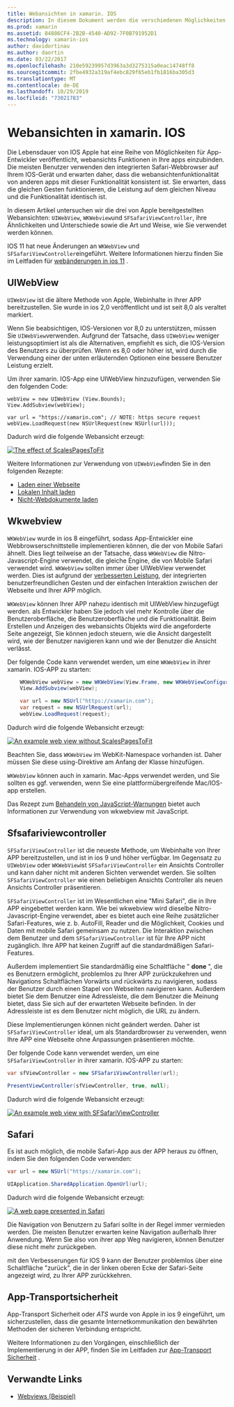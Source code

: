 ```yaml
---
title: Webansichten in xamarin. IOS
description: In diesem Dokument werden die verschiedenen Möglichkeiten beschrieben, wie eine xamarin. IOS-App Webinhalte anzeigen kann. Es erläutert UIWebView, wkwebview, sfsafariviewcontroller, Safari und App-Transportsicherheit.
ms.prod: xamarin
ms.assetid: 84886CF4-2B2B-4540-AD92-7F0B791952D1
ms.technology: xamarin-ios
author: davidortinau
ms.author: daortin
ms.date: 03/22/2017
ms.openlocfilehash: 210e59239957d3963a3d3275315a0eac14748ff8
ms.sourcegitcommit: 2fbe4932a319af4ebc829f65eb1fb1816ba305d3
ms.translationtype: MT
ms.contentlocale: de-DE
ms.lasthandoff: 10/29/2019
ms.locfileid: "73021783"
---
```

# <a name="web-views-in-xamarinios"></a>Webansichten in xamarin. IOS

Die Lebensdauer von IOS Apple hat eine Reihe von Möglichkeiten für App-Entwickler veröffentlicht, webansichts Funktionen in Ihre apps einzubinden. Die meisten Benutzer verwenden den integrierten Safari-Webbrowser auf Ihrem IOS-Gerät und erwarten daher, dass die webansichtenfunktionalität von anderen apps mit dieser Funktionalität konsistent ist. Sie erwarten, dass die gleichen Gesten funktionieren, die Leistung auf dem gleichen Niveau und die Funktionalität identisch ist.

In diesem Artikel untersuchen wir die drei von Apple bereitgestellten Webansichten: `UIWebView`, `WKWebview`und `SFSafariViewController`, ihre Ähnlichkeiten und Unterschiede sowie die Art und Weise, wie Sie verwendet werden können. 

IOS 11 hat neue Änderungen an `WKWebView` und `SFSafariViewController`eingeführt. Weitere Informationen hierzu finden Sie im Leitfaden für [webänderungen in ios 11](~/ios/platform/introduction-to-ios11/web.md) .

## <a name="uiwebview"></a>UIWebView

`UIWebView` ist die ältere Methode von Apple, Webinhalte in Ihrer APP bereitzustellen. Sie wurde in ios 2,0 veröffentlicht und ist seit 8,0 als veraltet markiert.

Wenn Sie beabsichtigen, IOS-Versionen vor 8,0 zu unterstützen, müssen Sie `UIWebView`verwenden. Aufgrund der Tatsache, dass `UIWebView` weniger leistungsoptimiert ist als die Alternativen, empfiehlt es sich, die IOS-Version des Benutzers zu überprüfen. Wenn es 8,0 oder höher ist, wird durch die Verwendung einer der unten erläuternden Optionen eine bessere Benutzer Leistung erzielt.

Um ihrer xamarin. IOS-App eine UIWebView hinzuzufügen, verwenden Sie den folgenden Code:

```
webView = new UIWebView (View.Bounds);
View.AddSubview(webView);

var url = "https://xamarin.com"; // NOTE: https secure request
webView.LoadRequest(new NSUrlRequest(new NSUrl(url)));
```

Dadurch wird die folgende Webansicht erzeugt:

[![](uiwebview-images/webview.png "The effect of ScalesPagesToFit")](uiwebview-images/webview.png#lightbox)

Weitere Informationen zur Verwendung von `UIWebView`finden Sie in den folgenden Rezepte:

- [Laden einer Webseite](https://github.com/xamarin/recipes/tree/master/Recipes/ios/content_controls/web_view/load_a_web_page)
- [Lokalen Inhalt laden](https://github.com/xamarin/recipes/tree/master/Recipes/ios/content_controls/web_view/load_local_content)
- [Nicht-Webdokumente laden](https://github.com/xamarin/recipes/tree/master/Recipes/ios/content_controls/web_view/load_non-web_documents)

## <a name="wkwebview"></a>Wkwebview

`WKWebView` wurde in ios 8 eingeführt, sodass App-Entwickler eine Webbrowserschnittstelle implementieren können, die der von Mobile Safari ähnelt. Dies liegt teilweise an der Tatsache, dass `WKWebView` die Nitro-Javascript-Engine verwendet, die gleiche Engine, die von Mobile Safari verwendet wird. `WKWebView` sollten immer über UIWebView verwendet werden. Dies ist aufgrund der [verbesserten Leistung](http://blog.initlabs.com/post/100113463211/wkwebview-vs-uiwebview), der integrierten benutzerfreundlichen Gesten und der einfachen Interaktion zwischen der Webseite und Ihrer APP möglich.
  
`WKWebView` können Ihrer APP nahezu identisch mit UIWebView hinzugefügt werden. als Entwickler haben Sie jedoch viel mehr Kontrolle über die Benutzeroberfläche, die Benutzeroberfläche und die Funktionalität. Beim Erstellen und Anzeigen des webansichts Objekts wird die angeforderte Seite angezeigt, Sie können jedoch steuern, wie die Ansicht dargestellt wird, wie der Benutzer navigieren kann und wie der Benutzer die Ansicht verlässt.  

Der folgende Code kann verwendet werden, um eine `WKWebView` in ihrer xamarin. IOS-APP zu starten:

```csharp
    WKWebView webView = new WKWebView(View.Frame, new WKWebViewConfiguration());
    View.AddSubview(webView);

    var url = new NSUrl("https://xamarin.com");
    var request = new NSUrlRequest(url);
    webView.LoadRequest(request);
```

Dadurch wird die folgende Webansicht erzeugt:

[![](uiwebview-images/wkwebview.png "An example web view without ScalesPagesToFit")](uiwebview-images/wkwebview.png#lightbox)

Beachten Sie, dass `WKWebView` im WebKit-Namespace vorhanden ist. Daher müssen Sie diese using-Direktive am Anfang der Klasse hinzufügen.

`WKWebView` können auch in xamarin. Mac-Apps verwendet werden, und Sie sollten es ggf. verwenden, wenn Sie eine plattformübergreifende Mac/IOS-app erstellen.

Das Rezept zum [Behandeln von JavaScript-Warnungen](https://github.com/xamarin/recipes/tree/master/Recipes/ios/content_controls/web_view/handle_javascript_alerts) bietet auch Informationen zur Verwendung von wkwebview mit JavaScript.

<a name="safariviewcontroller" />

## <a name="sfsafariviewcontroller"></a>Sfsafariviewcontroller

 `SFSafariViewController` ist die neueste Methode, um Webinhalte von Ihrer APP bereitzustellen, und ist in ios 9 und höher verfügbar. Im Gegensatz zu `UIWebView` oder `WKWebView`ist `SFSafariViewController` ein Ansichts Controller und kann daher nicht mit anderen Sichten verwendet werden. Sie sollten `SFSafariViewController` wie einen beliebigen Ansichts Controller als neuen Ansichts Controller präsentieren.

 `SFSafariViewController` ist im Wesentlichen eine "Mini Safari", die in Ihre APP eingebettet werden kann. Wie bei wkwebview wird dieselbe Nitro-Javascript-Engine verwendet, aber es bietet auch eine Reihe zusätzlicher Safari-Features, wie z. b. AutoFill, Reader und die Möglichkeit, Cookies und Daten mit mobile Safari gemeinsam zu nutzen. Die Interaktion zwischen dem Benutzer und dem `SFSafariViewController` ist für Ihre APP nicht zugänglich. Ihre APP hat keinen Zugriff auf die standardmäßigen Safari-Features.

Außerdem implementiert Sie standardmäßig eine Schaltfläche " **done** ", die es Benutzern ermöglicht, problemlos zu Ihrer APP zurückzukehren und Navigations Schaltflächen Vorwärts und rückwärts zu navigieren, sodass der Benutzer durch einen Stapel von Webseiten navigieren kann. Außerdem bietet Sie dem Benutzer eine Adressleiste, die dem Benutzer die Meinung bietet, dass Sie sich auf der erwarteten Webseite befinden. In der Adressleiste ist es dem Benutzer nicht möglich, die URL zu ändern. 

Diese Implementierungen können nicht geändert werden. Daher ist `SFSafariViewController` ideal, um als Standardbrowser zu verwenden, wenn Ihre APP eine Webseite ohne Anpassungen präsentieren möchte.

Der folgende Code kann verwendet werden, um eine `SFSafariViewController` in ihrer xamarin. IOS-APP zu starten:

```csharp
var sfViewController = new SFSafariViewController(url);

PresentViewController(sfViewController, true, null);
```

Dadurch wird die folgende Webansicht erzeugt:

[![](uiwebview-images/sfsafariviewcontroller.png "An example web view with SFSafariViewController")](uiwebview-images/sfsafariviewcontroller.png#lightbox)

## <a name="safari"></a>Safari

Es ist auch möglich, die mobile Safari-App aus der APP heraus zu öffnen, indem Sie den folgenden Code verwenden:

```csharp
var url = new NSUrl("https://xamarin.com");

UIApplication.SharedApplication.OpenUrl(url);

```

Dadurch wird die folgende Webansicht erzeugt:

[![](uiwebview-images/safari.png "A web page presented in Safari")](uiwebview-images/safari.png#lightbox)

Die Navigation von Benutzern zu Safari sollte in der Regel immer vermieden werden. Die meisten Benutzer erwarten keine Navigation außerhalb Ihrer Anwendung. Wenn Sie also von ihrer app Weg navigieren, können Benutzer diese nicht mehr zurückgeben.

mit den Verbesserungen für IOS 9 kann der Benutzer problemlos über eine Schaltfläche "zurück", die in der linken oberen Ecke der Safari-Seite angezeigt wird, zu Ihrer APP zurückkehren.

## <a name="app-transport-security"></a>App-Transportsicherheit

App-Transport Sicherheit oder *ATS* wurde von Apple in ios 9 eingeführt, um sicherzustellen, dass die gesamte Internetkommunikation den bewährten Methoden der sicheren Verbindung entspricht.

Weitere Informationen zu den Vorgängen, einschließlich der Implementierung in der APP, finden Sie im Leitfaden zur [App-Transport Sicherheit](~/ios/app-fundamentals/ats.md) .

## <a name="related-links"></a>Verwandte Links

- [Webviews (Beispiel)](https://docs.microsoft.com/samples/xamarin/ios-samples/webview)
